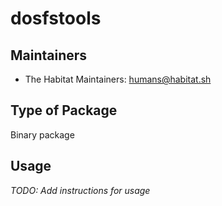 # dosfstools

## Maintainers

* The Habitat Maintainers: <humans@habitat.sh>

## Type of Package

Binary package

## Usage

*TODO: Add instructions for usage*
